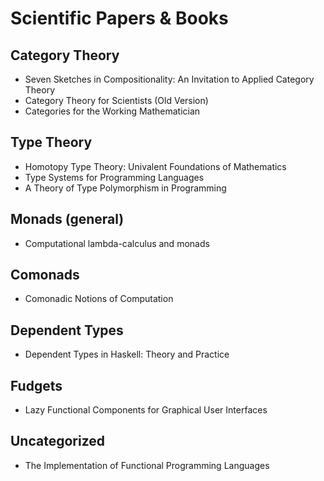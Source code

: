 # Scientific Papers & Books
## Category Theory
* Seven Sketches in Compositionality: An Invitation to Applied Category Theory
* Category Theory for Scientists (Old Version)
* Categories for the Working Mathematician

## Type Theory
* Homotopy Type Theory: Univalent Foundations of Mathematics
* Type Systems for Programming Languages
* A Theory of Type Polymorphism in Programming

## Monads (general)
* Computational lambda-calculus and monads

## Comonads
* Comonadic Notions of Computation

## Dependent Types
* Dependent Types in Haskell: Theory and Practice

## Fudgets
* Lazy Functional Components for Graphical User Interfaces

## Uncategorized
* The Implementation of Functional Programming Languages

